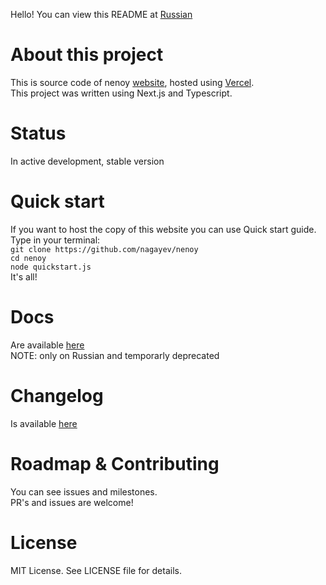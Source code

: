 Hello! You can view this README at [Russian](README_RU.MD)

# About this project

This is source code of nenoy [website](https://nenoy.ru), hosted using [Vercel](https://vercel.com).  
This project was written using Next.js and Typescript.

# Status

In active development,
stable version

# Quick start

If you want to host the copy of this website you can use Quick start guide.  
Type in your terminal:  
`git clone https://github.com/nagayev/nenoy`  
`cd nenoy`  
`node quickstart.js`  
It's all!

# Docs

Are available [here](https://github.com/nagayev/nenoy/blob/master/DOCS.MD)  
NOTE: only on Russian and temporarly deprecated

# Changelog

Is available [here](https://github.com/nagayev/nenoy/blob/master/CHANGELOG.MD)

# Roadmap & Contributing

You can see issues and milestones.  
PR's and issues are welcome!

# License

MIT License. See LICENSE file for details.
